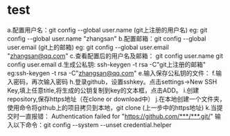 # test
a.配置用户名：git config --global user.name (git上注册的用户名) eg: git config --global user.name "zhangsan"
b.配置邮箱：git config --global user.email (git上的邮箱) eg: git config --global user.email "zhangsan@qq.com"
c.查看配置后的用户名及邮箱： git config user.name    git config user.email
d.生成公私钥: ssh-keygen -t rsa -C"git上注册的邮箱" eg:ssh-keygen -t rsa -C"zhangsan@qq.com"
e.输入保存公私钥的文件：
f.输入密码，再次输入密码
h.登录github，设置sshkey。点击settings->New SSH Key,填上任意title,将生成的公钥复制到key的文本框，点击ADD。
i.创建repository,保存https地址（在clone or download中）
j.在本地创建一个文件夹，使用命令将github上的项目拷贝到本地，git clone (上一步中的https地址)
k.当提交时一直报错： Authentication failed for "https://github.com/***/***.git/" 输入以下命令：git config --system --unset credential.helper
